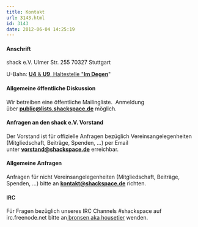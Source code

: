 ```yaml
---
title: Kontakt
url: 3143.html
id: 3143
date: 2012-06-04 14:25:19
---
```


#### Anschrift

shack e.V.
Ulmer Str. 255
70327 Stuttgart

U-Bahn: [**U4** &amp; **U9**, Haltestelle "**Im Degen**](http://www2.vvs.de/vvs/XSLT_TRIP_REQUEST2?language=de)"

#### Allgemeine öffentliche Diskussion

Wir betreiben eine öffentliche Mailingliste.  Anmeldung über **[public@lists.shackspace.de](https://lists.shackspace.de/mailman/listinfo/public)** möglich.

#### Anfragen an den shack e.V. Vorstand

Der Vorstand ist für offizielle Anfragen bezüglich Vereinsangelegenheiten (Mitgliedschaft, Beiträge, Spenden, ...) per Email unter **[vorstand@shackspace.de](mailto:vorstand@shackspace.de)** erreichbar.

#### Allgemeine Anfragen

Anfragen für nicht Vereinsangelegenheiten (Mitgliedschaft, Beiträge, Spenden, ...) bitte an 
**[kontakt@shackspace.de](mailto:kontakt@shackspace.de)** richten.
&nbsp;

#### IRC

Für Fragen bezüglich unseres IRC Channels #shackspace auf irc.freenode.net bitte an[ bronsen aka housetier](mailto:housetier@nrrd.de) wenden.